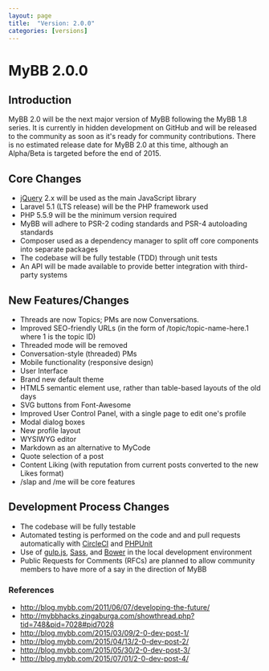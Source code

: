 ```yaml
---
layout: page
title:  "Version: 2.0.0"
categories: [versions]
---
```

# MyBB 2.0.0

## Introduction

MyBB 2.0 will be the next major version of MyBB following the MyBB 1.8 series. It is currently in hidden development on GitHub and will be released to the community as soon as it's ready for community contributions. There is no estimated release date for MyBB 2.0 at this time, although an Alpha/Beta is targeted before the end of 2015.

## Core Changes

* [jQuery](http://jquery.com/) 2.x will be used as the main JavaScript library
* Laravel 5.1 (LTS release) will be the PHP framework used
* PHP 5.5.9 will be the minimum version required
* MyBB will adhere to PSR-2 coding standards and PSR-4 autoloading standards
* Composer used as a dependency manager to split off core components into separate packages
* The codebase will be fully testable (TDD) through unit tests
* An API will be made available to provide better integration with third-party systems

## New Features/Changes
* Threads are now Topics; PMs are now Conversations.
* Improved SEO-friendly URLs (in the form of /topic/topic-name-here.1 where 1 is the topic ID)
* Threaded mode will be removed
* Conversation-style (threaded) PMs
* Mobile functionality (responsive design)
* User Interface
* Brand new default theme
* HTML5 semantic element use, rather than table-based layouts of the old days
* SVG buttons from Font-Awesome
* Improved User Control Panel, with a single page to edit one's profile
* Modal dialog boxes
* New profile layout
* WYSIWYG editor
* Markdown as an alternative to MyCode
* Quote selection of a post
* Content Liking (with reputation from current posts converted to the new Likes format)
* /slap and /me will be core features

## Development Process Changes
* The codebase will be fully testable
* Automated testing is performed on the code and and pull requests automatically with [CircleCI](https://circleci.com) and [PHPUnit](https://phpunit.de)
* Use of [gulp.js](http://gulpjs.com), [Sass](http://sass-lang.com/), and [Bower](http://bower.io) in the local development environment
* Public Requests for Comments (RFCs) are planned to allow community members to have more of a say in the direction of MyBB

### References

* http://blog.mybb.com/2011/06/07/developing-the-future/
* http://mybbhacks.zingaburga.com/showthread.php?tid=748&pid=7028#pid7028
* http://blog.mybb.com/2015/03/09/2-0-dev-post-1/
* http://blog.mybb.com/2015/04/13/2-0-dev-post-2/
* http://blog.mybb.com/2015/05/30/2-0-dev-post-3/
* http://blog.mybb.com/2015/07/01/2-0-dev-post-4/